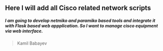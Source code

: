 ## Here I will add all Cisco related network scripts

##### I am going to develop netmiko and paramiko based tools and integrate it with Flask based web appplication. So I want to manage cisco equipment via web interface.

> Kamil Babayev

